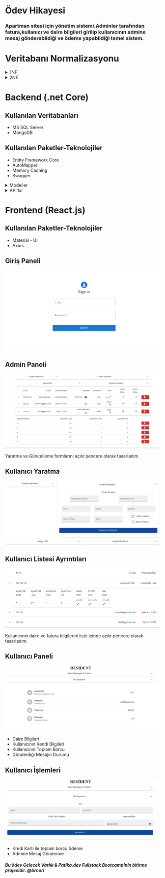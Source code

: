 # Ödev Hikayesi
### Apartman sitesi için yönetim sistemi.Adminler tarafından fatura,kullanıcı ve daire bilgileri girilip kullanıcının admine mesaj gönderebildiği ve ödeme yapabildiği temel sistem.
# Veritabanı Normalizasyonu
<details>
  <summary>1NF</summary>
  <img src="./Screenshots/1NF.png">
</details>
<details>
  <summary>2NF</summary>
  <img src="./Screenshots/2NF.png">
  Admin için ayrı bir tablo yerine bool olarak isAdmin kontrolü ekledim.
</details>

# Backend (.net Core)

## Kullanılan Veritabanları
*  MS SQL Server
*  MongoDB
## Kullanılan Paketler-Teknolojiler
*  Entity Framework Core
*  AutoMapper
*  Memory Caching
*  Swagger 
<details>
  <summary>Modeller</summary>

  <details>
  <summary>Daire Modelleri</summary>

### View Model
        public bool Occupied { get; set; }
        public string Block { get; set; }
        public string Type { get; set; }
        public int Floor { get; set; }
        public int No { get; set; }
        public virtual ICollection<ResidentInApartmentModel> Residents { get; set; }
### Create Model
        public bool Occupied { get; set; }
        public string Block { get; set; }
        public string Type { get; set; }
        public int Floor { get; set; }
        public int No { get; set; }
### Update Model
        public bool Occupied { get; set; }
        public string Type { get; set; }
### List Model
        public List<T> apartmentList { get; set; }

</details>

<details>
  <summary>Kullanıcı Modelleri</summary>

  ### View Model
        public string TcNo { get; set; }
        public string Email { get; set; }
        public string Phone { get; set; }
        public string VecihlePlate { get; set; }
        public string Password { get; set; }
        public int? ApartmentId { get; set; }
        public int? BillId { get; set; }
        public decimal? Dues { get; set; }
        public bool? DueIsPaid { get; set; }
        public string Message { get; set; }
        public bool? MessageIsRead { get; set; }
        public bool IsDeleted { get; set; }
        public bool IsActive { get; set; }
        public bool IsOwner { get; set; }
        public bool? IsAdmin { get; set; }
        public virtual ApartmentViewModel Apartment { get; set; }
        public virtual CreateBillModel Bill { get; set; }
  ### Create Model
        public string TcNo { get; set; }
        public string Email { get; set; }
        public string Phone { get; set; }
        public string VecihlePlate { get; set; }
        public decimal? Dues { get; set; }
        public bool? DueIsPaid { get; set; }
        public string Message { get; set; }
        public bool? MessageIsRead { get; set; }
        public bool IsOwner { get; set; }
        public bool? IsAdmin { get; set; }
  ### Login Model
        public string TcNo { get; set; }
        public string Password { get; set; }
  ### Resident-in-Apartment Model
        public string Email { get; set; }
        public string Phone { get; set; }
        public string VecihlePlate { get; set; }
        public string Message { get; set; }
        public bool IsOwner { get; set; }
Bu model Daire listemelerinde kolaylık için oluşturuldu.
  ### Update Model
        public string Email { get; set; }
        public string Phone { get; set; }
        public string VecihlePlate { get; set; }
        public decimal? Dues { get; set; }
        public bool? DueIsPaid { get; set; }
        public string Message { get; set; }
        public bool? MessageIsRead { get; set; }
        public bool IsOwner { get; set; }
        public bool? IsAdmin { get; set; }
</details>
<details>
  <summary>Ödeme-Fatura</summary>

  ### Bill Model
        public decimal Water { get; set; }
        public decimal Electric { get; set; }
        public decimal Gas { get; set; }
        public bool WaterIsPaid { get; set; }
        public bool ElectricIsPaid { get; set; }
        public bool GasIsPaid { get; set; }

### Payment Model (MongoDB için)
        public string Name { get; set; }
        public string Surname { get; set; }
        public decimal Amount { get; set; }
        public string CreditCardNumber { get; set; }
        public DateTime ExpirationDate { get; set; }
        public DateTime PaymentDate { get; set; }
  
</details>
</details>


<details>
  <summary>API'lar</summary>
  
  ## Daire API'ları
  #### Temel CRUD işlemleri
  * Create Apartment
  * Get Apartment
  * Update Apartment
  * Delete Apartment
  ## Kullanıcı API'ları
  * Create Resident(Assign to Apartment)
  * Get Resident
  * Update Resident
  * Delete Resident
  * Assign Bill Resident
  * Login
  * Send Message
  * Payment (MongoDB)
</details>



# Frontend (React.js)
## Kullanılan Paketler-Teknolojiler
*  Material - UI
*  Axios

## Giriş Paneli
  <img src="./Screenshots/LoginPage.png">

## Admin Paneli
  <img src="./Screenshots/AdminPanel.png">

Yaratma ve Güncelleme formlarını açılır pencere olarak tasarladım.

## Kullanıcı Yaratma
  <img src="./Screenshots/CreateResident-Expanded.png">

## Kullanıcı Listesi Ayrıntıları
  <img src="./Screenshots/ResidentList-Expanded.png">

Kullanıcının daire ve fatura bilgilerini liste içinde açılır pencere olarak tasarladım.


## Kullanıcı Paneli

<img src="./Screenshots/ResidentPage.png">

* Daire Bilgileri
* Kullanıcının Kendi Bilgileri
* Kullanıcının Toplam Borcu
* Gönderdiği Mesajın Durumu

## Kullanıcı İşlemleri

<img src="./Screenshots/ResidentPay-Expanded.png">

* Kredi Kartı ile toplam borcu ödeme
* Admine Mesaj Gönderme


##### Bu ödev Gelecek Varlık & Patika.dev Fullstack Bootcampinin bitirme projesidir. @brnorl